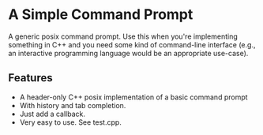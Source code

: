 # A Simple Command Prompt
A generic posix command prompt. Use this when you're implementing something in
C++ and you need some kind of command-line interface (e.g., an interactive 
programming language would be an appropriate use-case).

## Features
* A header-only C++ posix implementation of a basic command prompt
* With history and tab completion.
* Just add a callback.
* Very easy to use. See test.cpp.
